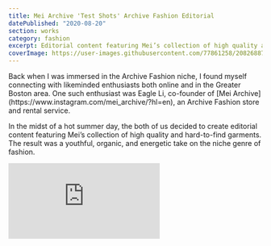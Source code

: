 ```yaml
---
title: Mei Archive 'Test Shots' Archive Fashion Editorial
datePublished: "2020-08-20"
section: works
category: fashion
excerpt: Editorial content featuring Mei’s collection of high quality and hard-to-find garments.
coverImage: https://user-images.githubusercontent.com/77861258/208268870-cb48a2a4-b28d-49ac-a6ba-8d26b1dabe9b.png
---
```


<div>
Back when I was immersed in the Archive Fashion niche, I found myself connecting with likeminded enthusiasts both online and in the Greater Boston area. One such enthusiast was Eagle Li, co-founder of [Mei Archive](https://www.instagram.com/mei_archive/?hl=en), an Archive Fashion store and rental service.

In the midst of a hot summer day, the both of us decided to create editorial content featuring Mei’s collection of high quality and hard-to-find garments. The result was a youthful, organic, and energetic take on the niche genre of fashion.

</div>

<iframe src="https://player.vimeo.com/video/791349582?h=5163db8b41&amp;badge=0&amp;autopause=0&amp;player_id=0&amp;app_id=58479" frameborder="0" allow="autoplay; fullscreen; picture-in-picture" allowfullscreen title="&amp;#039;Test Shots&amp;#039; Archive Fashion Editorial Video"></iframe>
